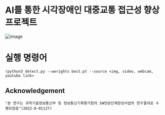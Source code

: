 # AI를 통한 시각장애인 대중교통 접근성 향상 프로젝트

![image](https://github.com/K-Software-BootCamp/2023KEB_Murado-Ssul-Ja/assets/108107570/bb25f83b-5842-4663-bee1-76c31e370f03)



# 실행 명령어
```
!python3 detect.py --werights best.pt --source <img, video, webcam, youtube link> 
```

## Acknowledgement
```
"본 연구는 과학기술정보통신부 및 정보통신기획평가원의 SW전문인재양성사업의 연구결과로 수행되었음"(2022-0-01127)
```
